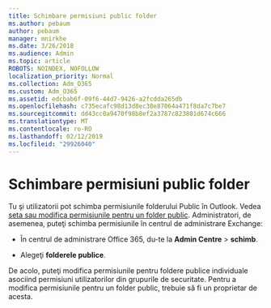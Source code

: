 ```yaml
---
title: Schimbare permisiuni public folder
ms.author: pebaum
author: pebaum
manager: mnirkhe
ms.date: 3/26/2018
ms.audience: Admin
ms.topic: article
ROBOTS: NOINDEX, NOFOLLOW
localization_priority: Normal
ms.collection: Adm_O365
ms.custom: Adm_O365
ms.assetid: edcbab6f-09f6-44d7-9426-a2fcdda265db
ms.openlocfilehash: c735ecafc98d13d8ec38e87064a471f8da7c7be7
ms.sourcegitcommit: dd43cc0a9470f98b8ef2a3787c823801d674c666
ms.translationtype: MT
ms.contentlocale: ro-RO
ms.lasthandoff: 02/12/2019
ms.locfileid: "29926040"
---
```

# <a name="changing-public-folder-permissions"></a>Schimbare permisiuni public folder

Tu şi utilizatorii pot schimba permisiunile folderului Public în Outlook. Vedea [seta sau modifica permisiunile pentru un folder public](https://support.office.com/article/set-or-change-permissions-for-a-public-folder-b2e0440c-7873-48ec-9ff2-b1a20b723005). Administratori, de asemenea, puteţi schimba permisiunile în centrul de administrare Exchange:
  
- În centrul de administrare Office 365, du-te la **Admin Centre** \> **schimb**.
    
- Alegeţi **folderele publice**.
    
De acolo, puteţi modifica permisiunile pentru foldere publice individuale asociind permisiuni utilizatorilor din grupurile de securitate. Pentru a modifica permisiunile pentru un folder public, trebuie să fi un proprietar de acesta.
  

